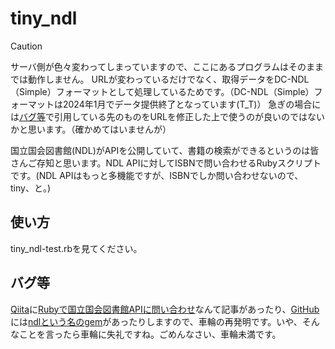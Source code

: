 # tiny_ndl

> [!CAUTION]
> サーバ側が色々変わってしまっていますので、ここにあるプログラムはそのままでは動作しません。
> URLが変わっているだけでなく、取得データをDC-NDL（Simple）フォーマットとして処理しているためです。（DC-NDL（Simple）フォーマットは2024年1月でデータ提供終了となっています(T_T)）
> 急ぎの場合には[バグ等](https://github.com/koizumistr/tiny_ndl?tab=readme-ov-file#%E3%83%90%E3%82%B0%E7%AD%89)で引用している先のものをURLを修正した上で使うのが良いのではないかと思います。（確かめてはいませんが）

国立国会図書館(NDL)がAPIを公開していて、書籍の検索ができるというのは皆さんご存知と思います。NDL APIに対してISBNで問い合わせるRubyスクリプトです。(NDL APIはもっと多機能ですが、ISBNでしか問い合わせないので、tiny、と。)


## 使い方

tiny_ndl-test.rbを見てください。

## バグ等

[Qiita](https://qiita.com/)に[Rubyで国立国会図書館APIに問い合わせ](https://qiita.com/hiranoi/items/8f5bbffaacc61ced5407)なんて記事があったり、[GitHub](https://github.com/)には[ndlという名のgem](https://github.com/himkt/ndl)があったりしますので、車輪の再発明です。いや、そんなことを言ったら車輪に失礼ですね。ごめんなさい、車輪未満です。
